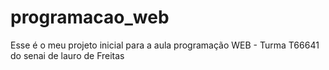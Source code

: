 # programacao_web
Esse é o meu projeto inicial para a aula programação WEB - Turma T66641 do senai de lauro de Freitas